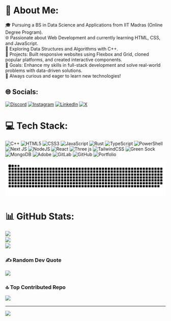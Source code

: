 # 💫 About Me:
🎓 Pursuing a BS in Data Science and Applications from IIT Madras (Online Degree Program).<br>🌐 Passionate about Web Development and currently learning HTML, CSS, and JavaScript.<br>🧩 Exploring Data Structures and Algorithms with C++.<br>🚀 Projects: Built responsive websites using Flexbox and Grid, cloned popular platforms, and created interactive components.<br>🎯 Goals: Enhance my skills in full-stack development and solve real-world problems with data-driven solutions.<br>🌱 Always curious and eager to learn new technologies!


## 🌐 Socials:
[![Discord](https://img.shields.io/badge/Discord-%237289DA.svg?logo=discord&logoColor=white)](https://discord.gg/khanoorr) [![Instagram](https://img.shields.io/badge/Instagram-%23E4405F.svg?logo=Instagram&logoColor=white)](https://instagram.com/khanoorr) [![LinkedIn](https://img.shields.io/badge/LinkedIn-%230077B5.svg?logo=linkedin&logoColor=white)](https://www.linkedin.com/in/noor-khan-470132258/) [![X](https://img.shields.io/badge/X-black.svg?logo=X&logoColor=white)](https://x.com/khanoorr) 

# 💻 Tech Stack:
![C++](https://img.shields.io/badge/c++-%2300599C.svg?style=for-the-badge&logo=c%2B%2B&logoColor=white) ![HTML5](https://img.shields.io/badge/html5-%23E34F26.svg?style=for-the-badge&logo=html5&logoColor=white) ![CSS3](https://img.shields.io/badge/css3-%231572B6.svg?style=for-the-badge&logo=css3&logoColor=white) ![JavaScript](https://img.shields.io/badge/javascript-%23323330.svg?style=for-the-badge&logo=javascript&logoColor=%23F7DF1E) ![Rust](https://img.shields.io/badge/rust-%23000000.svg?style=for-the-badge&logo=rust&logoColor=white) ![TypeScript](https://img.shields.io/badge/typescript-%23007ACC.svg?style=for-the-badge&logo=typescript&logoColor=white) ![PowerShell](https://img.shields.io/badge/PowerShell-%235391FE.svg?style=for-the-badge&logo=powershell&logoColor=white) ![Next JS](https://img.shields.io/badge/Next-black?style=for-the-badge&logo=next.js&logoColor=white) ![NodeJS](https://img.shields.io/badge/node.js-6DA55F?style=for-the-badge&logo=node.js&logoColor=white) ![React](https://img.shields.io/badge/react-%2320232a.svg?style=for-the-badge&logo=react&logoColor=%2361DAFB) ![Three js](https://img.shields.io/badge/threejs-black?style=for-the-badge&logo=three.js&logoColor=white) ![TailwindCSS](https://img.shields.io/badge/tailwindcss-%2338B2AC.svg?style=for-the-badge&logo=tailwind-css&logoColor=white) ![Green Sock](https://img.shields.io/badge/green%20sock-88CE02?style=for-the-badge&logo=greensock&logoColor=white) ![MongoDB](https://img.shields.io/badge/MongoDB-%234ea94b.svg?style=for-the-badge&logo=mongodb&logoColor=white) ![Adobe](https://img.shields.io/badge/adobe-%23FF0000.svg?style=for-the-badge&logo=adobe&logoColor=white) ![GitLab](https://img.shields.io/badge/gitlab-%23181717.svg?style=for-the-badge&logo=gitlab&logoColor=white) ![GitHub](https://img.shields.io/badge/github-%23121011.svg?style=for-the-badge&logo=github&logoColor=white) ![Portfolio](https://img.shields.io/badge/Portfolio-%23000000.svg?style=for-the-badge&logo=firefox&logoColor=#FF7139)

<picture>
  <source media="(prefers-color-scheme: dark)" srcset="https://raw.githubusercontent.com/khanoorr/khanoorr/output/github-snake-dark.svg" />
  <source media="(prefers-color-scheme: light)" srcset="https://raw.githubusercontent.com/khanoorr/khanoorr/output/github-snake.svg" />
  <img alt="github-snake" src="https://raw.githubusercontent.com/khanoorr/khanoorr/output/github-snake.svg" />
</picture>

# 📊 GitHub Stats:
![](https://github-readme-stats.vercel.app/api?username=khanoorr&theme=dark&hide_border=false&include_all_commits=false&count_private=false)<br/>
![](https://github-readme-streak-stats.herokuapp.com/?user=khanoorr&theme=dark&hide_border=false)<br/>
![](https://github-readme-stats.vercel.app/api/top-langs/?username=khanoorr&theme=dark&hide_border=false&include_all_commits=false&count_private=false&layout=compact)



### ✍️ Random Dev Quote
![](https://quotes-github-readme.vercel.app/api?type=horizontal&theme=radical)

### 🔝 Top Contributed Repo
![](https://github-contributor-stats.vercel.app/api?username=khanoorr&limit=5&theme=dark&combine_all_yearly_contributions=true)

---
[![](https://visitcount.itsvg.in/api?id=khanoorr&icon=0&color=0)](https://visitcount.itsvg.in)

<!-- Proudly created with GPRM ( https://gprm.itsvg.in ) -->

